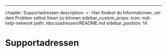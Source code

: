 ---
chapter: Supportadressen
description: >-
  Hier findest du Informationen, um dein Problem selbst lösen zu können 
sidebar_custom_props:
  icon: mdi-help-network
  path: /docs/adressen/README.md
sidebar_position: 14

# Supportadressen

